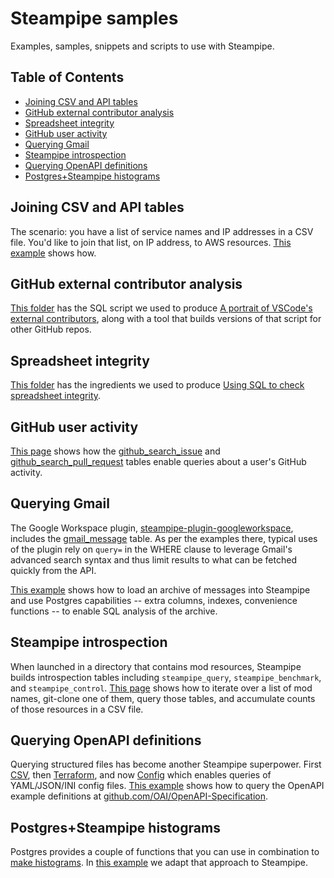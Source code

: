 # Steampipe samples

Examples, samples, snippets and scripts to use with Steampipe.

## Table of Contents

- [Joining CSV and API tables](#joining-csv-and-api-tables)
- [GitHub external contributor analysis](#github-external-contributor-analysis)
- [Spreadsheet integrity](#spreadsheet-integrity)
- [GitHub user activity](#github-user-activity)
- [Querying Gmail](#querying-gmail)
- [Steampipe introspection](#steampipe-introspection)
- [Querying OpenAPI definitions](#querying-openapi-definitions)
- [Postgres+Steampipe histograms](#postgressteampipe-histograms)
## Joining CSV and API tables

The scenario: you have a list of service names and IP addresses in a CSV file. You'd like to join that list, on IP address, to AWS resources. [This example](./join-csv-and-api/README.md) shows how.
## GitHub external contributor analysis

[This folder](./github-external-contributor-analysis/) has the SQL script we used to produce [A portrait of VSCode's external contributors](https://steampipe.io/blog/vscode-analysis), along with a tool that builds versions of that script for other GitHub repos. 

## Spreadsheet integrity

[This folder](./spreadsheet-integrity) has the ingredients we used to produce [Using SQL to check spreadsheet integrity](https://steampipe.io/blog/spreadsheet-integrity).

## GitHub user activity

[This page](./github_activity/README.md) shows how the [github_search_issue](https://hub.steampipe.io/plugins/turbot/github/tables/github_search_issue) and [github_search_pull_request](https://hub.steampipe.io/plugins/turbot/github/tables/github_search_pull_request) tables enable queries about a user's GitHub activity.

## Querying Gmail

The Google Workspace plugin,  [steampipe-plugin-googleworkspace](https://hub.steampipe.io/plugins/turbot/googleworkspace), includes the [gmail_message](https://hub.steampipe.io/plugins/turbot/googleworkspace/tables/googleworkspace_gmail_message) table. As per the examples there, typical uses of the plugin rely on `query=` in the WHERE clause to leverage Gmail's advanced search syntax and thus limit results to what can be fetched quickly from the API. 

[This example](./gmail/README.md) shows how to load an archive of messages into Steampipe and use Postgres capabilities -- extra columns, indexes, convenience functions -- to enable SQL analysis of the archive.
## Steampipe introspection

When launched in a directory that contains mod resources, Steampipe builds introspection tables including `steampipe_query`, `steampipe_benchmark`, and `steampipe_control`. [This page](./introspection/README.md) shows how to iterate over a list of mod names, git-clone one of them, query those tables, and accumulate counts of those resources in a CSV file.

## Querying OpenAPI definitions

Querying structured files has become another Steampipe superpower. First [CSV](https://hub.steampipe.io/plugins/csv), then [Terraform](https://hub.steampipe.io/plugins/terraform), and now [Config](https://hub.steampipe.io/plugins/config) which enables queries of YAML/JSON/INI config files. [This example](./config-yaml/README.md) shows how to query the OpenAPI example definitions at [github.com/OAI/OpenAPI-Specification](https://github.com/OAI/OpenAPI-Specification).

## Postgres+Steampipe histograms

Postgres provides a couple of functions that you can  use in combination to [make histograms](https://tapoueh.org/blog/2014/02/postgresql-aggregates-and-histograms/). In [this example](./histogram/README.md) we adapt that approach to Steampipe.


